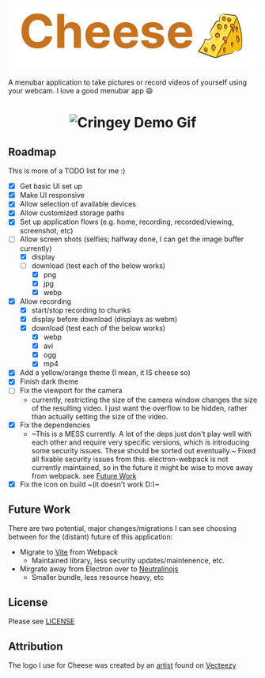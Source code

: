 <h1 align="center">
  <img alt='Cheese Logo' src="https://github.com/aaronleopold/cheese/blob/main/static/temp-readme-logo.png" />
</h1>

A menubar application to take pictures or record videos of yourself using your webcam. I love a good menubar app 😄

<h1 align="center">
  <img alt='Cringey Demo Gif' src="https://github.com/aaronleopold/cheese/blob/main/static/temp-readme-demo-very-cringe-lol.gif" />
</h1>

## Roadmap

This is more of a TODO list for me :)

- [x] Get basic UI set up
- [x] Make UI responsive
- [x] Allow selection of available devices
- [x] Allow customized storage paths
- [x] Set up application flows (e.g. home, recording, recorded/viewing, screenshot, etc)
- [ ] Allow screen shots (selfies; halfway done, I can get the image buffer currently)
  - [x] display
  - [ ] download (test each of the below works)
    - [x] png
    - [x] jpg
    - [x] webp
- [x] Allow recording
  - [x] start/stop recording to chunks
  - [x] display before download (displays as webm)
  - [x] download (test each of the below works)
    - [x] webp
    - [x] avi
    - [x] ogg
    - [x] mp4
- [x] Add a yellow/orange theme (I mean, it IS cheese so)
- [x] Finish dark theme
- [ ] Fix the viewport for the camera
  - currently, restricting the size of the camera window changes the size of the resulting video. I just want the overflow to be hidden, rather than actually setting the size of the video.
- [x] Fix the dependencies
  - ~This is a MESS currently. A lot of the deps just don't play well with each other and require very specific versions, which is introducing some security issues. These should be sorted out eventually.~ Fixed all fixable security issues from this. electron-webpack is not currently maintained, so in the future it might be wise to move away from webpack. see [Future Work](#future-work)
- [x] Fix the icon on build ~(it doesn't work D:)~

## Future Work

There are two potential, major changes/migrations I can see choosing between for the (distant) future of this application:

- Migrate to [Vite](https://github.com/cawa-93/vite-electron-builder) from Webpack
  - Maintained library, less security updates/maintenence, etc.
- Mirgrate away from Electron over to [Neutralinojs](https://github.com/neutralinojs/neutralinojs)
  - Smaller bundle, less resource heavy, etc

## License

Please see [LICENSE](https://github.com/aaronleopold/cheese/blob/main/LICENSE)

## Attribution

The logo I use for Cheese was created by an [artist](https://www.vecteezy.com/members/pisuttardging180463) found on [Vecteezy](https://www.vecteezy.com/free-vector/cheese-logo)

